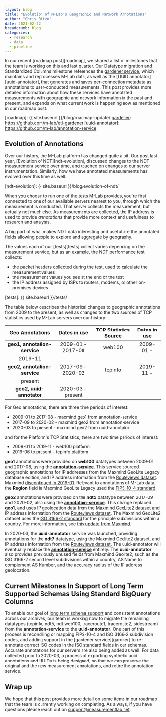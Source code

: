 ```yaml
---
layout: blog
title: "Evolution of M-Lab's Geographic and Network Annotations"
author: "Chris Ritzo"
date: 2021-02-22
breadcrumb: blog
categories:
  - research
  - data
  - pipeline
---
```


In our recent [roadmap post][roadmap], we shared a list of milestones that the team is
working on this and last quarter. Our Datatype migration and Standardized
Columns milestone references the [gardener service][gardener], which maintains and
reprocesses M-Lab data, as well as the [UUID annotator][uuid-annotator], that
generates and saves per-connection metadata as annotations to user-conducted
measurements. This post provides more detailed information about how these
services have annotated measurements with geographic and network information in
the past and present, and expands on what current work is happening now as
mentioned in our roadmap post.<!--more-->

[roadmap]: {{ site.baseurl }}/blog/roadmap-update/
[gardener]: https://github.com/m-lab/etl-gardener
[uuid-annotator]: https://github.com/m-lab/annotation-service

## Evolution of Annotations

Over our history, the M-Lab platform has changed quite a bit. Our post last year,
[Evolution of NDT][ndt-evolution], discussed changes to the NDT measurement
service over time, and touched on changes to our server instrumentation.
Similarly, how we have annotated measurements has evolved over this time as well.

[ndt-evolution]: {{ site.baseurl }}/blog/evolution-of-ndt/

When you choose to run one of the tests M-Lab provides, you're first connected
to one of our available servers nearest to you, through which the measurement is
conducted. That server collects the measurement, but actually not much else. As
measurements are collected, the IP address is used to provide _annotations_ that
provide more context and usefulness to research and analysis.

A big part of what makes NDT data interesting and useful are the annotated
fields allowing people to explore and aggregate by geography. 

The values each of our [tests][tests] collect varies depending on the
measurement service, but as an example, the NDT performance test collects:

* the packet headers collected during the test, used to calculate the
  measurement values
* the measurement values you see at the end of the test
* the IP address assigned by ISPs to routers, modems, or other on-premises devices

[tests]: {{ site.baseurl }}/tests/

The table below describes the historical changes to geographic annotations from
2009 to the present, as well as changes to the two sources of TCP statistics
used by M-Lab servers over our history:

| **Geo Annotations** | Dates in use | **TCP Statistics Source** | Dates in use |
|:-------------------:|:------------:|:-------------------------:|:------------:|
| **geo1, annotation-service** | 2009-01 - 2017-08 | web100 | 2009-01 -
2019-11 |   |
| **geo2, annotation-service** | 2017-09 - 2020-02 | tcpinfo | 2019-11 -
present | 
| **geo2, uuid-annotator**     | 2020-03 - present |  |  |

For Geo annotations, there are three time periods of interest:
* 2009-01 to 2017-08 - maxmind geo1 from annotation-service
* 2017-09 to 2020-02 - maxmind geo2 from annotation-service
* 2020-03 to present - maxmind geo2 from uuid-annotator

and for the Platform's TCP Statistics, there are two time periods of interest:
* 2009-01 to 2019-11 - web100 platform
* 2019-06 to present - tcpinfo platform

**geo1** annotations were provided on **web100** datatypes between 2009-01 and
2017-08, using the **[annotation-service][anno-service]**. This service sourced
geographic annotations for IP addresses from the Maxmind GeoLite Legacy database
edition, and IP address information from the [Routeviews dataset][routeviews].
Maxmind [discontinued in 2019-01][geolite-legacy]. Relevant to annotations of
M-Lab data, the **Region** field in Maxmind GeoLite Legacy used the [FIPS-10-4 standard][fips].

**geo2** annotations were provided on the **ndt5** datatype between 2017-09 and
2020-02, also using the **[annotation-service][anno-service]**. This change
replaced **geo1**, and uses IP geolocation data from the [Maxmind GeoLite2
dataset][geolite2] and IP address information from the [Routeviews dataset][routeviews]. The
Maxmind GeoLite2 dataset uses the [ISO 3166-2 standard][iso3166]
for the principle subdivisions within a country. For more information, see [this
update from Maxmind][maxmind-update].

[geolite-legacy]: https://support.maxmind.com/geolite-legacy-discontinuation-notice/
[anno-service]: https://github.com/m-lab/annotation-service
[geolite2]: https://dev.maxmind.com/geoip/geoip2/geolite2/
[fips]: https://en.wikipedia.org/wiki/FIPS_10-4
[iso3166]: https://en.wikipedia.org/wiki/ISO_3166-2
[routeviews]: http://www.routeviews.org/routeviews/
[maxmind-update]: https://dev.maxmind.com/geoip/geoip2/whats-new-in-geoip2/

In 2020-03, the **uuid-annotator** service was launched, providing annotations
for the **ndt7** datatype, using the Maxmind Geolite2 dataset, and IP address
information from the [Routeviews dataset][routeviews]. The uuid-annotator will
eventually replace the **[annotation-service][anno-service]** entirely. The
**uuid-annotator** also provides previously unused fields from Maxmind Geolite2,
such as the ISO 3166-2 second level subdivisions within a country, AS Name to
complement AS Number, and the accuracy radius of the IP address geolocation.

## Current Milestones In Support of Long Term Supported Schemas Using Standard BigQuery Columns

To enable our goal of [long term schema support][lts] and consistent annotations across
our archives, our team is working now to migrate the remaining datatypes
(tcpinfo, ndt5, ndt.web100, traceroute1, traceroute2, sidestream) from
the **annotation-service** to the **uuid-annotator**. One part of this process
is reconciling or mapping FIPS-10-4 and ISO 3166-2 subdivision codes, and
adding support in the [gardener service][gardner] to re-annotate correct ISO
codes in the ISO standard fields in our schemas. Accurate annotations for our servers are
also being added as well. For data collected prior to 2020-03, a process of
exporting synthetic uuid annotations and UUIDs is being designed, so that we can
preserve the original and the new measurement annotations, and retire the
annotation-service.

[lts]: https://www.measurementlab.net/blog/long-term-schema-support-standard-columns/
[gardener]: https://github.com/m-lab/etl-gardener/

## Wrap up

We hope that this post provides more detail on some items in our roadmap that
the team is currently working on completing. As always, if you have
questions please reach out on support@measurementlab.net.
